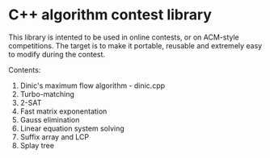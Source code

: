 C++ algorithm contest library
=============================

This library is intented to be used in online contests, or on ACM-style competitions. The target is to make it portable,
reusable and extremely easy to modify during the contest.

Contents:
 1. Dinic's maximum flow algorithm  - dinic.cpp
 2. Turbo-matching
 3. 2-SAT
 4. Fast matrix exponentation
 5. Gauss elimination
 6. Linear equation system solving
 7. Suffix array and LCP
 8. Splay tree
